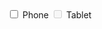 <label class="au-control-input">
  <input class="au-control-input__input" type="checkbox" name="checkbox-ex">
  <span class="au-control-input__text">Phone</span>
</label>
<label class="au-control-input">
  <input class="au-control-input__input" type="checkbox" name="checkbox-ex" disabled>
  <span class="au-control-input__text">Tablet</span>
</label>
